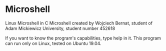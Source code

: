 # Microshell
Linux Microshell in C
Microshell created by Wojciech Bernat, student of Adam Mickiewicz University, student number 452618

If you want to know the program's capabilities, type help in it.
This program can run only on Linux, tested on Ubuntu 19.04.
